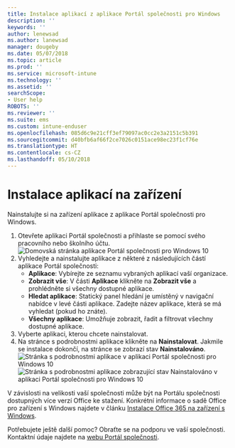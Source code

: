 ```yaml
---
title: Instalace aplikací z aplikace Portál společnosti pro Windows
description: ''
keywords: ''
author: lenewsad
ms.author: lanewsad
manager: dougeby
ms.date: 05/07/2018
ms.topic: article
ms.prod: ''
ms.service: microsoft-intune
ms.technology: ''
ms.assetid: ''
searchScope:
- User help
ROBOTS: ''
ms.reviewer: ''
ms.suite: ems
ms.custom: intune-enduser
ms.openlocfilehash: 085d6c9e21cff3ef79097ac0cc2e3a2151c5b391
ms.sourcegitcommit: d40bfb6af66f2ce7026c0151ace98ec23f1cf76e
ms.translationtype: HT
ms.contentlocale: cs-CZ
ms.lasthandoff: 05/10/2018
---
```

# <a name="install-apps-on-your-device"></a>Instalace aplikací na zařízení
Nainstalujte si na zařízení aplikace z aplikace Portál společnosti pro Windows.

1. Otevřete aplikaci Portál společnosti a přihlaste se pomocí svého pracovního nebo školního účtu.
![Domovská stránka aplikace Portál společnosti pro Windows 10](./media/RS1_AppDetailsPage_Installed_03.png)
2. Vyhledejte a nainstalujte aplikace z některé z následujících částí aplikace Portál společnosti:
    * **Aplikace**: Vybírejte ze seznamu vybraných aplikací vaší organizace. 
    * **Zobrazit vše**: V části **Aplikace** klikněte na **Zobrazit vše** a prohlédněte si všechny dostupné aplikace.
    * **Hledat aplikace**: Statický panel hledání je umístěný v navigační nabídce v levé části aplikace. Zadejte název aplikace, která se má vyhledat (pokud ho znáte).
    * **Všechny aplikace**: Umožňuje zobrazit, řadit a filtrovat všechny dostupné aplikace.
3. Vyberte aplikaci, kterou chcete nainstalovat.
4. Na stránce s podrobnostmi aplikace klikněte na **Nainstalovat**. Jakmile se instalace dokončí, na stránce se zobrazí stav **Nainstalováno**.
![Stránka s podrobnostmi aplikace v aplikaci Portál společnosti pro Windows 10](./media/RS1_AppDetailsPage_Installed_02.png)  
![Stránka s podrobnostmi aplikace zobrazující stav Nainstalováno v aplikaci Portál společnosti pro Windows 10](./media/RS1_AppDetailsPage_Installed_01.png)    

 V závislosti na velikosti vaší společnosti může být na Portálu společnosti dostupných více verzí Office ke stažení. Konkrétní informace o sadě Office pro zařízení s Windows najdete v článku [Instalace Office 365 na zařízení s Windows](./install-office-windows.md).

Potřebujete ještě další pomoc? Obraťte se na podporu ve vaší společnosti. Kontaktní údaje najdete na [webu Portál společnosti](https://portal.manage.microsoft.com#HelpDeskDialog).
